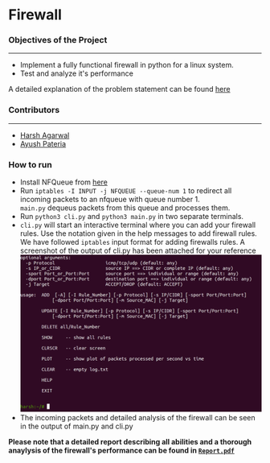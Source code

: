 # Firewall

### Objectives of the Project
-----------------------------

+ Implement a fully functional firewall in python for a linux system.
+ Test and analyze it's performance

A detailed explanation of the problem statement can be found [here](https://github.com/sipian/Computer-Network-Security/blob/master/Project-Firewall/Firewall.pdf)

### Contributors
----------------

+ [Harsh Agarwal](https://github.com/sipian)
+ [Ayush Pateria](http://github.com/ayushpateria)

### How to run
+ Install NFQueue from [here](https://pypi.org/project/NetfilterQueue/)
+ Run `iptables -I INPUT -j NFQUEUE --queue-num 1` to redirect all incoming packets to an nfqueue with queue number 1.<br>
`main.py` dequeus packets from this queue and processes them.
+ Run `python3 cli.py` and `python3 main.py` in two separate terminals.
+ `cli.py` will start an interactive terminal where  you can add your firewall rules. Use the notation given in the help messages to add firewall rules. We have followed `iptables` input format for adding firewalls rules. 
A screenshot of the output of cli.py has been attached for your reference
![alt text](images/cli.png)
+ The incoming packets and detailed analysis of the firewall can be seen in the output of main.py and cli.py


**Please note that a detailed report describing all abilities and a thorough anaylysis of the firewall's performance can be found in [`Report.pdf`](https://github.com/sipian/Computer-Network-Security/blob/master/Project-Firewall/Report.pdf)**
